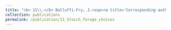 ```yaml
---
title: "<b> 11\\.</b> Balluffi-Fry, J.<sup><a title='Corresponding author'>✉</a></sup>, Leroux, S.J., Wiersma, Y.F., Richmond, I.C., Heckford, T.H., <u>Rizzuto, M.</u>, Kennah, J.L., Vander Wal, E. [*in review*]. **Integrating plant stoichiometry and feeding experiments: state-dependent forage choice and its implications on body mass.**"
collection: publications
permalink: /publication/11_Stoich_forage_choices
---
```

